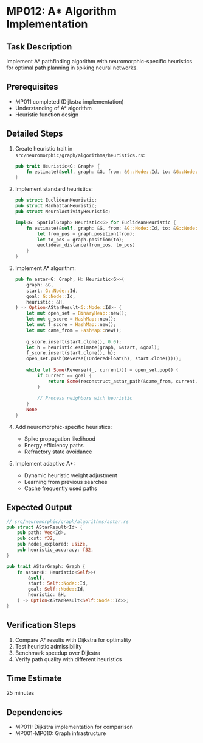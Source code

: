 # MP012: A* Algorithm Implementation

## Task Description
Implement A* pathfinding algorithm with neuromorphic-specific heuristics for optimal path planning in spiking neural networks.

## Prerequisites
- MP011 completed (Dijkstra implementation)
- Understanding of A* algorithm
- Heuristic function design

## Detailed Steps

1. Create heuristic trait in `src/neuromorphic/graph/algorithms/heuristics.rs`:
   ```rust
   pub trait Heuristic<G: Graph> {
       fn estimate(&self, graph: &G, from: &G::Node::Id, to: &G::Node::Id) -> f32;
   }
   ```

2. Implement standard heuristics:
   ```rust
   pub struct EuclideanHeuristic;
   pub struct ManhattanHeuristic;
   pub struct NeuralActivityHeuristic;
   
   impl<G: SpatialGraph> Heuristic<G> for EuclideanHeuristic {
       fn estimate(&self, graph: &G, from: &G::Node::Id, to: &G::Node::Id) -> f32 {
           let from_pos = graph.position(from);
           let to_pos = graph.position(to);
           euclidean_distance(from_pos, to_pos)
       }
   }
   ```

3. Implement A* algorithm:
   ```rust
   pub fn astar<G: Graph, H: Heuristic<G>>(
       graph: &G,
       start: G::Node::Id,
       goal: G::Node::Id,
       heuristic: &H,
   ) -> Option<AStarResult<G::Node::Id>> {
       let mut open_set = BinaryHeap::new();
       let mut g_score = HashMap::new();
       let mut f_score = HashMap::new();
       let mut came_from = HashMap::new();
       
       g_score.insert(start.clone(), 0.0);
       let h = heuristic.estimate(graph, &start, &goal);
       f_score.insert(start.clone(), h);
       open_set.push(Reverse((OrderedFloat(h), start.clone())));
       
       while let Some(Reverse((_, current))) = open_set.pop() {
           if current == goal {
               return Some(reconstruct_astar_path(&came_from, current, g_score));
           }
           
           // Process neighbors with heuristic
       }
       None
   }
   ```

4. Add neuromorphic-specific heuristics:
   - Spike propagation likelihood
   - Energy efficiency paths
   - Refractory state avoidance

5. Implement adaptive A*:
   - Dynamic heuristic weight adjustment
   - Learning from previous searches
   - Cache frequently used paths

## Expected Output
```rust
// src/neuromorphic/graph/algorithms/astar.rs
pub struct AStarResult<Id> {
    pub path: Vec<Id>,
    pub cost: f32,
    pub nodes_explored: usize,
    pub heuristic_accuracy: f32,
}

pub trait AStarGraph: Graph {
    fn astar<H: Heuristic<Self>>(
        &self,
        start: Self::Node::Id,
        goal: Self::Node::Id,
        heuristic: &H,
    ) -> Option<AStarResult<Self::Node::Id>>;
}
```

## Verification Steps
1. Compare A* results with Dijkstra for optimality
2. Test heuristic admissibility
3. Benchmark speedup over Dijkstra
4. Verify path quality with different heuristics

## Time Estimate
25 minutes

## Dependencies
- MP011: Dijkstra implementation for comparison
- MP001-MP010: Graph infrastructure